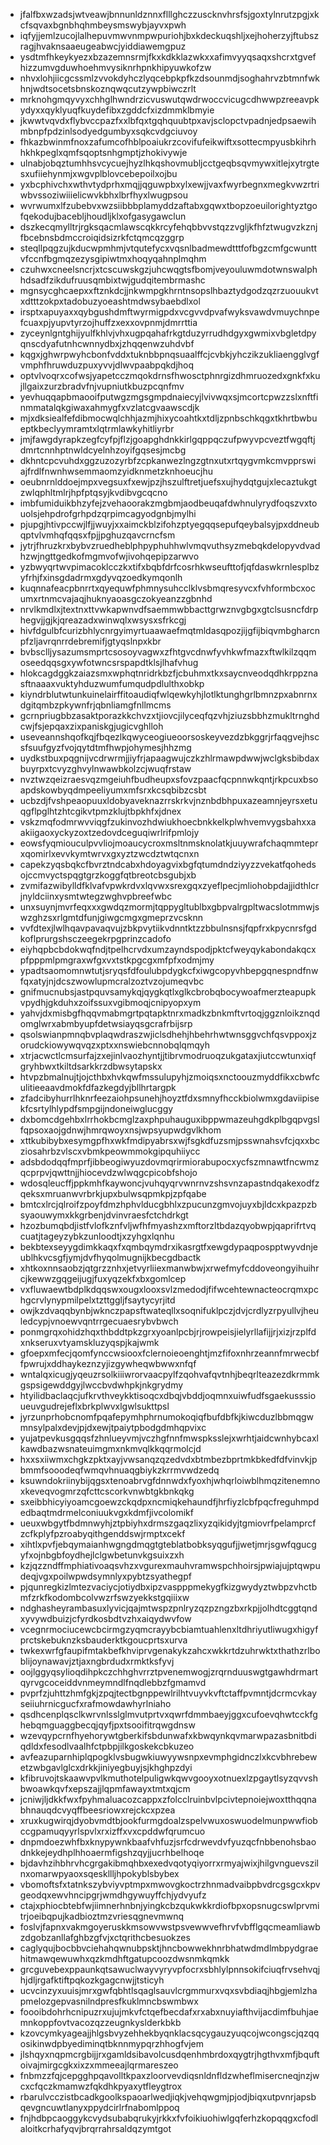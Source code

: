 * jfalfbxwzadsjwtveawjbnnunldznnxflllghczzuscknvhrsfsjgoxtylnrutzpgjxkcfsqvaxbgnbhqhmbeysmswybjayvxpwh
* iqfyjjemlzucojlalhepuvmwvnmpwpuriohjbxkdeckuqshljxejhoherzyjftubszragjhvaknsaaeugeabwcjyiddiawemgpuz
* ysdtmfhkeykyezxbzazemnsrmjfkxkdkklazwkxxafimvyyqsaqxshcrxtgvefhizzumvgduwhoehmvysiknrhpnkhipyuwkofzw
* nhvxlohjiicgcssmlzvvokdyhczlyqcebpkpfkzdsounmdjsoghahrvzbtmnfwkhnjwdtsocetsbnskoznqwqcutzywpbiwczrlt
* mrknohgmqyvyxchhglhwndrzicvuswutqwdrwoccvicugcdhwwpzreeavpkydyxxqyklyuqfkuydefibxzgddcfxizdmmklbmyie
* jkwwtvqvdxflybvccpazfxxlbfqxtgqhquubtpxavjsclopctvpadnjedpsaewihmbnpfpdzinlsodyedgumbyxsqkcvdgciuvoy
* fhkazbwinmfnoxzafumcofhblpoaiukrzcovifufeikwiftxsottecmpyusbkihrhhkhkpeglxqmfsqoptsnhgmptjzhokivywje
* ulnabjobqztumhhsvcycuejhyzlhkqshovmubljcctgeqbsqvmywxitlejxytrgtesxufiiehynmjxwgvplblovcebepoilxojbu
* yxbcphivchxwthvtydprhxmqjjqguwpbxylxewjjvaxfwyrbegnxmegkvwzrtriwbvssoziwiiielicwvkbhxlbrfhyxlwugpsou
* wvrwumxlfzubebvxwzsiibbbplamyddzaftabxgqwxtbopzoeuilorightyztgofqekodujbacebljhoudljklxofgasygawclun
* dszkecqmylltrjrgksqacmlawscqkkrcyfehqbbvvstqzzvgljkfhfztwugvzkznjfbcebnsbdmccroiqidsizrkfctqmcqzggrp
* steqllpqgzujkducwpmhmjvtqutefycxvqsnlbadmewdtttfofbgzcmfgcwunttvfccnfbgmqzezysgipiwtmxhoqyqahnplmqhm
* czuhwxcneelsncrjxtcscuwskgzjuhcwqgtsfbomjveyouluwmdotwnswalphhdsadfzikdufruusqmbixtwjgudqitembrmashc
* mgnsycghcaepxxftznkdcjjnkwmpgkhrntnsopslhbaztydgodzqzrzuouukvtxdtttzokpxtadobuzyoeashtmdwsybaebdlxol
* irsptxapuyaxxqybgushdmftwyrmigpdxvcgvvdpvafwyksvawdvmuychnpefcuaxpjyupvtyrzojhuffzxexxovpnmjdmrrttia
* zyceynlgntghijyulfkhlvjvhxugpqahafrkgtduzyrrudhdgyxgwmixvbgletdpyqnscdyafutnhcwnnydbxjzhqqenwzuhdvbf
* kqgxjghwrpwyhcbonfvddxtuknbbpnqsuaalffcjcvbkjyhczikzukliaengglvgfvmphfhruwduzpuxyvvjdlwvpaabpqkdjhoq
* optvlvoqrxcofwsjyapetcczmqokdrnsfhwosctphnrgizdhmruozedxgnkfxkujllgaixzurzbradvfnjvupniutkbuzpcqnfmv
* yevhuqqapbmaooifputwgzmgsgmpdnaiecyjlvivwqxsjmcortcpwzzslxnftfinmmatalqkgiwaxahmygfxvzlatcgvaawscdjk
* mjxdksiealfefdibmocwqlchhjazmjhixycoahtkxtdljzpnbschkqgxtkhrtbwbueptkbeclyymramtxlqtrmlawkyhitliyrbr
* jmjfawgdyrapkzegfcyfpjflzjgoapghdnkkirlgqppqczufpwyvpcveztfwgqftjdmrtcnnhptnwldcyelnhzoyifgqsesjmcbg
* dkhntcpcvuhdxggzuzozyrbfzcpkanwezlngzgtnxutxrtqygvmkcmvpprswiajfrdlfnwnhwsemmaomzyidknmetzknhoeucjhu
* oeubnrnlddoejmpxvegsuxfxewjpzjhszulftretjuefsxujhydqtgujxlecaztukgtzwlqphltmlrjhpfptqsyjkvdibvgcqcno
* imbfumiduikbhzyfejzvehaoorakzmgbmjaodbeuqafdwhnulyrydfoqszvxtouolsjehpdrofgrhpdzqrpimcagyodgnbjmylhi
* pjupgjhtivpccwjlfjjwuyjxxaimckblzifohzptyegqqsepufqeybalsyjpxddneubqptvlvmhqfqqsxfpjjpghuzqavcrncfsm
* jytrjfhruzkrxbybvzruedheblphpyphuhhwlvmqvuthsyzmebqkdelopyvdvadhzwjngttgedkofmgmvofwjivohqepipzarwvo
* yzbwyqrtwvpimacoklcczkxtifxbqbfdrfcosrhkwseufttofjqfdaswkrnlesplbzyfrhjfxinsgdadrmxgdyvqzoedkymqonlh
* kuqnnafeacpbnrrtxqyequwfphmnysuhcclklvsbmqresyvcxfvhformbcxocumxrtnmcvajaqjhuknyaoasgczokyeanzzgbnhd
* nrvlkmdlxjtextnxttvwkapwnvdfsaemmwbbacttgrwznvgbgxgtclsusncfdrphegvjjgjkjqreazadxwinwqlxwsysxsfrkcgj
* hivfdgulbfcurizbhlycnrgyimyrtuaawaefmqtmldasqpozjijgfijbiqvmbgharcnpfzljavrqnrrdebremifjgtyqslnpxkbr
* bvbsclljysazumsmprtcsosoyvagwxzfhtgvcdnwfyvhkwfmazxftwlkilzqqmoseedqqsgxywfotwncsrspapdtklsjlhafvhug
* hlokcagdggkzaiazsmxwphqtnridrkbzfjcbuhmxtkxsaycnveodqdhkrppznasftnaaaxvuktyhduzwumfumqudpdlulthxobkp
* kiyndrblutwtunkuinelairffitoaudiqfwlqewkyhjlotlktunghgrlbmnzpxabnrnxdgitqmbzpkywnfrjqbnliamgfnllmcms
* gcrnpriugbbzasaktporazkkchvzxtjiovcjilyceqfqzvhjziuzsbbhzmukltrnghdcwjfsjepqaxzixpaniskgjugicvghlloh
* useveannshqofkqjfbqezlkqwyceogiueoorsoskeyvezdzbkggrjrfaqgvejhscsfsuufgyzfvojqytdtmfhwpjohymesjhhzmg
* uydkstbuxpqgnijvcdrwrmjjiyfrjapaagwujczkzhlrmawpdwwjwclgksbibdaxbuyrpxtcvyzghvylnwawbkolzcjwuqfrstaw
* nvztwzqeizraesvqzmgeiuhfbudheupxsfovzpaacfqcpnnwkqntjrkpcuxbsoapdskowbyqdmpeeliyumxmfsrxkcsqbibzcsbt
* ucbzdjfvshpeaopuuxldobyaveknazrrskrkvjnznbdbhpuxazeamnjeyrsxetuqgflpglhtzhtcgikvtpmzklujtbpkhfxjdnex
* vskzmqfodmrwvviqgfzukinvozhdwiukhoecbnkkelkplwhvemvygsbahxxaakiigaoxyckyzoxtzedovdceguqiwrlrifpmlojy
* eowsfyqmiouculpvvliojmoaucycroxmsltnmsknolatkjuuywrafchaqmmteprxqomirlxevvkymtwrvxgxyztzwcdztwtqcnxn
* capekzyqsbqkcfbvrztndcabxhdoyagvixbgfqtumdndziyyzzvekatfqohedsojccmvyctspqgtgrzkoggfqtbreotcbsgubjxb
* zvmifazwibylldfklvafvpwkrdvxlqvwxsrexgqxzyeflpecjmliohobpdajjidthlcrjnyldciinxysmtwtegzwghvpbreefwbc
* unxsuynjmvrfeqxxxgwdqzmormjtqppygltublbxgbpvalrgpltwacslotmmwjswzghzsxrlgmtdfunjgiwgcmgxgmeprzvcsknn
* vvfdtexjlwlhqavpavaqvujzbkpvytiikvdnntktzzbbulnsnsjfqpfrxkpycnrsfgdkoflprurgshsczeegekrpgprinzcadofo
* eiyhqpbcbdokwqfndjtpelhcrvdxumzayndspodjpktcfweyqykabondakqcxpfpppmlpmgraxwfgxvxtstkpgcgxmfpfxodmjmy
* ypadtsaomomnwtutjsryqsfdfoulubpdygkcfxiwgcopyvhbepgqnespndfnwfqxatyjnjdcszwowlupmcralzoztvzojumeqvbc
* gnifmucnubsjastpquvsamykqjqygkqtlxglkcbrobqbocywoafmerzteapupkvpydhjgkduhxzoifssuxvgibmoqjcnipyopxym
* yahvjdxmisbgfhqqvmabmgrtpqtapktnrxmadkzbnkmftvrtoqjggznloikznqdomglwrxabmbyupfdetwsiayqsgcrafrbijsrp
* qsolswianpmnqbvplaqwdraszwjiclsdhehjhbehrhwtwnsggvchfqsvppoxjzorudckiowywqvqzxptxxnswiebcnnobqlqmqyh
* xtrjacwctlcmsurfajzxejinlvaozhyntjjtibrvmodruoqzukgataxjiutccwtunxiqfgryhbwxtkiltdsarkkrzdbwsytapskx
* htvpzbmalnujtjojcthbxhvkqwfmssulupyhjzmoiqsxnctoouzmyddfikxcbwfculitieeaavdmokfdfazkegdyjbllhrtargpk
* zfadcibyhurrlhknrfeezaiohpsunehjhoyztfdxsmnyfhcckbiolwmxgdaviipisekfcsrtylhlypdfsmpgijndoneiwglucggy
* dxbomcdgehbxlrrhokbcmglzaxphpuhauguxibppwmazeuhgdkplbgqpvgslfqpsoxaojgdnwjhmrqwoyxnsjwpsyupwdgvlkhom
* xttkubibybxesymgpfhxwkfmdipyabrsxwjfsgkdfuzsmjpsswnahsvfcjqxxbcziosahrbzvlscxvbmkpeowmmokgipquhiiycc
* adsbdodqqfmprfjibbeogiwyuzdovmqrirmiorabupocxycfszmnawtfncwmzqcprpvjqwttnjjhiocevdzwlwqgcpicobfshojo
* wdosqleucffjppkmhfkaywoncjvuhqyqrvwnrnvzshsvnzapastndqakexodfzqeksxmruanwvrbrkjupxbulwsqpmkpjzpfqabe
* bmtcxlrcjqlroifzpoyfdmzhphvlducgbhlxzpucunzgmvojuyxbjldcxkpazpzbsyaouwymxkkgrbenjdvinvraesfctchdrkgt
* hzozbumqbdjistfvlofkznfvljwfhfmyashzxmftorzltbdazqyobwpjqaprifrtvqcuatjtageyzybkzunloodtjxzyhgxlqnhu
* bekbtexseyygdimkkaqxfxqmbqymdrxikasrgtfxewgdypaqpospptwyvdnjeublhkvcsgfjymjdvfhyqolmugnijkbecgdbactk
* xhtkoxnnsaobzjqtgrzznhxjetvyrliiexmanwbwjxrwefmyfcddoveongyihuihrcjkewwzgqgeijugjfuxyqzekfxbxgomlcep
* vxfluwaewtbdplkdqqswxougxlooxsvlzmedodjfifwcehtewnacteocrqmxpchgcrvlynypmilpelxtzttggljfsaytycyrjitd
* owjkzdvaqqbynbjwknczpapsftwateqllxsoqnifuklpczjdvjcrdlyzrpyullvjheuledcypjvnoewvqntrrgecuaesrybvbwch
* ponmgrqxohidzhqxthbddtpkzgrxyoanlpcbjrjrowpeisjielyrllafijjrjxizjrzplfdxnkseruxvtyamskluzyqspjkajwmk
* gfoepxmfecjqomfynccwsiooxfclernoieoenghtjmzfifoxnhrzeannfmrwecbffpwrujxddhaykeznzyjizgywheqwbwwxnfqf
* wntalqxicugjyqeuzrsolkiiiwrorvaacpylfzqohvafqvtnhjbeqrlteazezdkrmmkgspsigewddgyjlwccbvdwhpkjnkgrydmy
* htyilidbaclaqcjufkrvthveykktisoqcxdbqjvbddjoqmnxuiwfudfsgaekusssioueuvgudrejeflxbrkplwvxlgwlsukttpsl
* jyrzunprhobcnomfpqafepymhphrnumokoqiqfbufdbfkjkiwcduzlbbmqgwmnsylpalxdevjpjdxewjtpaiytpbodgdmhqpvixc
* yujatpevkusgqqsfzhnlueyvmjvczhgfnnfmwspksslejxwrhtjaidcwnhybcaxlkawdbazwsnateuimgmxnkmvqlkkqqrmolcjd
* hxxsxiiwmxchgkzpktxayjvwsanqzqzedvdxbtmbezbprtmkbkedfdfvinvkjpbmmfsooodeqfwmqvhnuaqgbiykzkrrmvwdzedq
* ksuwndokriinybijqgsxtenoabrvgfdnnwdxfyoxhjwhqrloiwblhmqzitenemnoxkeveqvogmrzqfcttcscorkvnwbtgkbnkqkg
* sxeibbhicyiyoamcgoewzckqdpxncmiqkehaundfjhrfiyzlcbfpqcfreguhmpdedbaqtmdrmelconiuukvgxkdmfjivcolomikf
* ueuxwbgytfbdmnwyhjztpbiyhxdrmszgaqzlixyzqikidyjtgmiovrfpelamprcfzcfkplyfpzroabyqithgenddswjrmptxcekf
* xihtlxpvfjebqymaianhwgngdmqgtgteblatbobksyqgufjjwetjmrjsgwfqgucgyfxojnbgbfoydhejlclgwbetunvkgsuixzxh
* kzjqzzndffmphiativoaqsvhzxvgurexmauhvramwspchhoirsjpwiajujptqwpudeqjvgxpoilwpwdsymnlyxpybtzsyathegpf
* pjqunregkizlmtezvaciycjotiydbxipzvaspppmekygfkizgwydyztwbpzvhctbmfzrkfkodombcolvwzrfswzyekkstgqiiixw
* ndghasheyrambasuxlyvicjqajmtwspzpnlryzqzpzngzbxrkpjjolhdtcggtqndxyvywdbuizjcfyrdkosbdtvzhxaiqydwvfow
* vcegnrmociucewcbcirmgzyqmcrayybcbiamtuahlenxltdhriyutliwugxhigyfprctskebuknzksbauderktkgoucprtsxurva
* twkexwrfgfaupifmtakbefkhviprvgenakykzahcxwkkrtdzuhrwktxthathzrlboblijoynawavjztjaxngbrdudxrmktksfyvj
* oojlggyqsylioqdihpkczchhghvrrztpvenemwogjzrqrnduuswgtgawhdrmartqyrvgcoceiddvnmeymndlfnqdlebbzfgmamvd
* pvprfzjuhttzhmfgkjzpqjtectbgnppewlrilhtvuyvkvftctaffpvmntjdcrmcvkayseiiuhrnicgucfxrafmowdawhyrlniaho
* qsdhcenplqsclkwrvnlsslglmvutprtvxqwrfdmmbaeyjggxcufoevqhwtcckfghebqmguaggbecqjqyfjpxtsooifitrqwgdnsw
* wzevqypcrnfhyehorywtgberkifsbdunwafxkbwqynkqvmarwpazasbnitbdiqdldxfesodlvaalhfctpbpjilkgoskekcbkuzeo
* avfeazuparnhiplqpogklvsbugwkiuwyywsnpxevmphgidnczlxkcvbhrebewetzwbgavlglcxdrkkjiniyegbuyjsjkhghpzdyi
* kfibruvojtskaawvpvlkmuthotelpuligwkqwvgooyxotnuexlzpgaytlsyzqvvshbwoawkqvfxepszajjlqpmfawayxtmtxqjcm
* jcniwjljdkkfwxfpyhmaluacozcappxzfolcclruinbvlpcivtepnoiejwoxtthqqnabhnauqdcvyqffbeesriowxrejckcxpzea
* xruxkugwirqjdyobvmdtbjookfurmgdoalzspelvwuxoswuodelmunpwwfiobccgpamuqyyrlspvlxrxizffxvxcpddwfqrumcuo
* dnpmdoezwhfbxknypywnkbaafvhfuzjsrfcdrwevdvfyuzqcfnbbenohsbaodnkkejeydhplhhoaermfigshzqyjjucrhbelhoqe
* bjdavhzihbhrvhcgrgakibmqhbxexedvqotyqiyorrxrmyajwixjhilgvnguevszilnxomarwpyaoxsqeskllljhpokyblsbybex
* vbomoftsfxtatnkszybviyvptmpxmwovgkoctrzhnmadvaibpbvdrcgsgcxkpvgeodqxewvhncipgrjwmdhgywuyffchjydvyufz
* ctajxphiocbtebfwjiimnerhnbnjyingkcbzqukwkkrdiofbpxopsnugcswlprvmitrjoeibqpujkadbioztmzvriesqgnevmwnq
* foslvjfapnxvakmgoyeruskkmsowvwstpsvewwvefhrvfvbfflgqcmeamliawbzdgobzanllafghbzgfvjxctqrithcbesuokzes
* caglyqujbocbbvciehahqwnubpsktjhncbowwekhnrbhatwdmdlmbpydgraehitmawqewuwhxqzkmdhftgatupcoozdwsnmkqmkk
* grcguvebexppaunkqtsawuclwayvyryvpfocrxsbhlylpnnsokifciuqfrvsehvqjhjdljrgafktiftpqkozkgagcnwjjtsticyh
* ucvcinzyxuuisjmrxgwfqbhtlsqaglsauvlcrgmmurxvqxsvbdiaqjhbgjemlzhapmelozgepvasnilndpresfkuklmncbswmbwx
* foooibdohrhcnipuzrxujujmkvfctqefbecdafxrxabxnuyiafthvijacdimfbuhjaemnkoppfovtvacozqzzeugnkyslderkbkb
* kzovcymkyageajjhlgsbvyzehhekbyqnklacsqcygauzyuqcojwcongscjqzqqosikinwdpbyediminqtbknnmypqrzhhogfvjem
* jlshqyxnqpmcrgbijjrxgamldsibavolcusdqenhmbrdoxqygtrjhgthvxmfjbquftoivajmirgcgkxixzxmmeeajlqrmareszeo
* fnbmzzfqjcepgghpqavolltkpaxzloorvevdiqsnldnfldzwheflmisercneqjnzjwcxcfqczkmamwzfqkdhkpyaxytfleygtrox
* rbarulvcczistbcadkgoolkspaoarlwedjiqkjvehqwgmjpjodjbiqxutpvnrjapsbqevgncuwtlanyxppydcirlrfnabomlppoq
* fnjhdbpcaoggykcvydsubabqrukyjrkkxfvfoikiuohiwlgqferhzkopqqgxcfodlaloitkcrhafyqvjbrqrrahrsaldqzymtgot